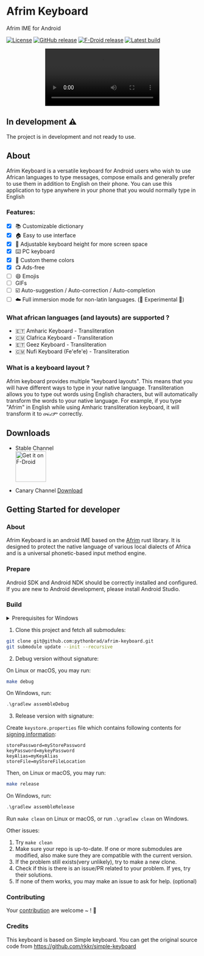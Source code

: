# Afrim Keyboard

Afrim IME for Android

[![License](https://img.shields.io/badge/License-Apache_2.0-blue.svg)](https://opensource.org/licenses/Apache-2.0)
[![GitHub release](https://img.shields.io/github/release/pythonbrad/afrim-keyboard.svg)](https://github.com/pythonbrad/afrim-keyboard/releases)
[![F-Droid release](https://img.shields.io/f-droid/v/cm.pythonbrad.afrim.svg)](https://f-droid.org/packages/cm.pythonbrad.afrimkeyboard)
[![Latest build](https://img.shields.io/github/last-commit/pythonbrad/afrim-keyboard.svg)](http://pythonbrad.github.io/afrim-keyboard/)

<center>
<video alt="afrim-keyboard-preview-03-2024" src="https://github.com/pythonbrad/afrim-keyboard/assets/45305909/20a22677-a628-479d-8068-3f34d5ff8149"></video>
</center>

## In development ⚠️

The project is in development and not ready to use.

## About

Afrim Keyboard is a versatile keyboard for Android users who wish to use African languages to type messages, compose emails and generally prefer to use them in addition to English on their phone.
 You can use this application to type anywhere in your phone that you would normally type in English

### Features:
- [x] 📚 Customizable dictionary
- [x] 🏠 Easy to use interface
- [x] 🥎 Adjustable keyboard height for more screen space
- [x] ⌨️ PC keyboard
- [x] 🎨 Custom theme colors
- [x] 📺 Ads-free
- [ ] 😄 Emojis
- [ ] GIFs
- [ ] ☑️ Auto-suggestion / Auto-correction / Auto-completion
- [ ] ☁️ Full immersion mode for non-latin languages. (🚧 Experimental 🚧)

### What african languages (and layouts) are supported ?

- 🇪🇹 Amharic Keyboard - Transliteration
- 🇨🇲 Clafrica Keyboard - Transliteration
- 🇪🇹 Geez Keyboard - Transliteration
- 🇨🇲 Nufi Keyboard (Fe'efe'e) - Transliteration

### What is a keyboard layout ?
Afrim keyboard provides multiple "keyboard layouts".
 This means that you will have different ways to type in your native language.
 Transliteration allows you to type out words using English characters, but will automatically transform the words to your native language.
 For example, if you type "Afrim" in English while using Amharic transliteration keyboard, it will transform it to ዐፍሪም correctly.

## Downloads

- Stable Channel <br>
  [<img alt='Get it on F-Droid' src='https://fdroid.gitlab.io/artwork/badge/get-it-on.png' height='80px'/>](https://f-droid.org/packages/cm.pythonbrad.afrim)

- Canary Channel [Download](https://github.com/pythonbrad/afrim-keyboard/actions)

## Getting Started for developer

### About
Afrim Keyboard is an android IME based on the [Afrim](https://github.com/pythonbrad/afrim) rust library.
 It is designed to protect the native language of various local dialects of Africa and is a universal phonetic-based input method engine.

### Prepare

Android SDK and Android NDK should be correctly installed and configured.
 If you are new to Android development, please install Android Studio.

### Build

<details>
<summary>Prerequisites for Windows</summary>

Symbolic links will be created according to current build configurations, developers need:

- Enable [Developer Mode](https://learn.microsoft.com/en-us/windows/apps/get-started/enable-your-device-for-development) so that symlinks can be created without administrator privilege.

- Enable symlink support for `git`:

  ```powershell
  git config --global core.symlinks true
  ```

If you cannot or wouldn't like to enable anything, it doesn't matter.
 Copying will be used instead when error on creating symbolic links.

</details>

1. Clone this project and fetch all submodules:

```sh
git clone git@github.com:pythonbrad/afrim-keyboard.git
git submodule update --init --recursive
```

2. Debug version without signature:

On Linux or macOS, you may run:

```bash
make debug
```

On Windows, run:

```powershell
.\gradlew assembleDebug
```

3. Release version with signature:

Create `keystore.properties` file which contains following contents for [signing information](https://developer.android.com/studio/publish/app-signing.html):

```gradle.properties
storePassword=myStorePassword
keyPassword=mykeyPassword
keyAlias=myKeyAlias
storeFile=myStoreFileLocation
```

Then, on Linux or macOS, you may run:

```bash
make release
```

On Windows, run:

```powershell
.\gradlew assembleRelease
```

Run `make clean` on Linux or macOS, or run `.\gradlew clean` on Windows.

Other issues:

1. Try `make clean`
2. Make sure your repo is up-to-date. If one or more submodules are modified, also make sure they are compatible with the current version.
3. If the problem still exists(very unlikely), try to make a new clone.
4. Check if this is there is an issue/PR related to your problem. If yes, try their solutions.
5. If none of them works, you may make an issue to ask for help. (optional)

### Contributing

Your [contribution](CONTRIBUTING.md) are welcome ~ ! :tada:

### Credits

This keyboard is based on Simple keyboard. You can get the original source code from https://github.com/rkkr/simple-keyboard
